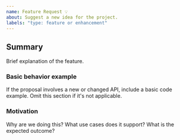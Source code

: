 ```yaml
---
name: Feature Request 💡
about: Suggest a new idea for the project.
labels: "type: feature or enhancement"
---
```


<!--
  Please fill out each section as best you can, just a few words is fine. The issue ticket is intended to open/begin the conversation.

  Useful Links:
  - How to Contribute: hhttps://github.com/Pand-Aid/pandaid-api/docs/development/contributing.md
  - How to File an Issue: https://github.com/Pand-Aid/pandaid-api/docs/development/how-to-file-issue.md/

  Before opening a new issue, please search existing issues:  https://github.com/Pand-Aid/pandaid-api/issues

-->

## Summary

Brief explanation of the feature.

### Basic behavior example

If the proposal involves a new or changed API, include a basic code example. Omit this section if it's not applicable.

### Motivation

Why are we doing this? What use cases does it support? What is the expected outcome?
